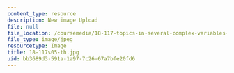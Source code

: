 ```yaml
---
content_type: resource
description: New image Upload
file: null
file_location: /coursemedia/18-117-topics-in-several-complex-variables-spring-2005/bb3689d3591a1a977c2667a7bfe20fd6_18-117s05-th.jpg
file_type: image/jpeg
resourcetype: Image
title: 18-117s05-th.jpg
uid: bb3689d3-591a-1a97-7c26-67a7bfe20fd6
---
```

